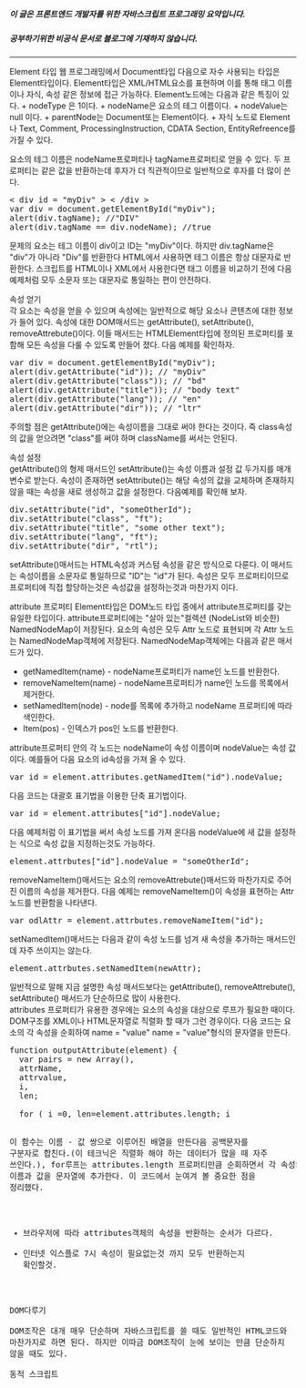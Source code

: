 ##### 이 글은 프론트엔드 개발자를 위한 자바스크립트 프로그래밍 요약입니다.
##### 공부하기위한 비공식 문서로 블로그에 기재하지 않습니다.
<hr>
Element 타입  
웹 프로그래밍에서 Document타입 다음으로 자수 사용되는 타입은 Element타입이다. Element타입은 XML/HTML요소를 표현하며 이를 통해 태그 이름이나 자식, 속성 같은 정보에 접근 가능하다. Element노드에는 다음과 같은 특징이 있다.  
+ nodeType 은 1이다.
+ nodeName은 요소의 테그 이름이다.
+ nodeValue는 null 이다.
+ parentNode는 Document또는 Element이다.
+ 자식 노드로 Element나 Text, Comment, ProcessingInstruction, CDATA Section, EntityRefreence를 가질 수 있다.  

요소의 테그 이름은 nodeName프로퍼티나 tagName프로퍼티로 얻을 수 있다. 두 프로퍼티는 같은 값을 반환하는데 후자가 더 직관적이므로 일반적으로 후자를 더 많이 쓴다.  
<pre>
< div id = "myDiv" > < /div >
var div = document.getElementById("myDiv");
alert(div.tagName); //"DIV"
alert(div.tagName == div.nodeName); //true
</pre>
문제의 요소는 테그 이름이 div이고 ID는 "myDiv"이다. 하지만 div.tagName은 "div"가 아니라 "Div"를 반환한다 HTML에서 사용하면 테그 이름은 항상 대문자로 반환한다. 스크립트를 HTML이나 XML에서 사용한다면 태그 이름을 비교하기 전에 다음 예제처럼 모두 소문자 또는 대문자로 통일하는 편이 안전하다.  

속성 얻기  
각 요소는 속성을 얻을 수 있으며 속성에는 일반적으로 해당 요소나 콘텐츠에 대한 정보가 들어 있다. 속성에 대한 DOM매서드는 getAttribute(), setAttribute(), removeAttrebute()이다. 이들 매서드는 HTMLElement타입에 정의된 프로퍼티를 포함해 모든 속성을 다룰 수 있도록 만들어 졌다. 다음 예제를 확인하자.  
<pre>
var div = document.getElementById("myDiv");
alert(div.getAttribute("id")); // "myDiv"
alert(div.getAttribute("class")); // "bd"
alert(div.getAttribute("title")); // "body text"
alert(div.getAttribute("lang")); // "en"
alert(div.getAttribute("dir")); // "ltr"
</pre>
주의할 점은 getAttribute()에는 속성이름을 그대로 써야 한다는 것이다. 즉 class속성의 값을 얻으려면 "class"를 써야 하며 className를 써서는 안된다.  

속성 설정  
getAttribute()의 형제 매서드인 setAttribute()는 속성 이름과 설정 값 두가지를 매개변수로 받는다. 속성이 존재하면 setAttribute()는 해당 속성의 값을 교체하며 존재하지 않을 때는 속성을 새로 생성하고 값을 설정한다. 다음예제를 확인해 보자.  
<pre>
div.setAttribute("id", "someOtherId");
div.setAttribute("class", "ft");
div.setAttribute("title", "some other text");
div.setAttribute("lang", "ft");
div.setAttribute("dir", "rtl");
</pre>
setAttribute()매서드는 HTML속성과 커스텀 속성을 같은 방식으로 다룬다. 이 매서드는 속성이름을 소문자로 통일하므로 "ID"는 "id"가 된다. 속성은 모두 프로퍼티이므로 프로퍼티에 직접 할당하는것은 속성값을 설정하는것과 마찬가지 이다.

attribute 프로퍼티
Element타입은 DOM노드 타입 중에서 attribute프로퍼티를 갖는 유일한 타입이다. attribute프로퍼티에는 "살아 있는"컬렉션 (NodeList와 비슷한) NamedNodeMap이 저장된다. 요소의 속성은 모두 Attr 노드로 표현되며 각 Attr 노드는 NamedNodeMap객체에 저장된다. NamedNodeMap객체에는 다음과 같은 매서드가 있다.  
+ getNamedItem(name) - nodeName프로퍼티가 name인 노드를 반환한다.
+ removeNameItem(name) - nodeName프로퍼티가 name인 노드를 목록에서 제거한다.
+ setNamedItem(node) - node를 목록에 추가하고 nodeName 프로퍼티에 따라 색인한다.
+ Item(pos) - 인덱스가 pos인 노드를 반환한다.

attribute프로퍼티 안의 각 노드는 nodeName이 속성 이름이며 nodeValue는 속성 값이다. 예를들어 다음 요소의 id속성을 가져 올 수 있다.  
<pre>
var id = element.attributes.getNamedItem("id").nodeValue;
</pre>
다음 코드는 대괄호 표기법을 이용한 단축 표기법이다.  
<pre>
var id = element.attributes["id"].nodeValue;
</pre>
다음 예제처럼 이 표기법을 써서 속성 노드를 가져 온다음 nodeValue에 새 값을 설정하는 식으로 속성 값을 지정하는것도 가능하다.  
<pre>
element.attrbutes["id"].nodeValue = "someOtherId";
</pre>
removeNameItem()매서드는 요소의 removeAttrebute()매서드와 마찬가지로 주어진 이름의 속성을 제거한다. 다음 예제는 removeNameItem()이 속성을 표현하는 Attr 노드를 반환함을 나타낸다.  
<pre>
var odlAttr = element.attrbutes.removeNameItem("id");
</pre>
setNamedItem()매서드는 다음과 같이 속성 노드를 넘겨 새 속성을 추가하는 매서드인데 자주 쓰이지는 않는다.  
<pre>
element.attrbutes.setNamedItem(newAttr);
</pre>
일반적으로 말해 지금 설명한 속성 매서드보다는 getAttribute(), removeAttrebute(), setAttribute() 매서드가 단순하므로 많이 사용한다.  
attributes 프로퍼티가 유용한 경우에는 요소의 속성을 대상으로 루프가 필요한 때이다. DOM구조를 XML이나 HTML문자열로 직렬화 할 때가 그런 경우이다. 다음 코드는 요소의 각 속성을 순회하여 name = "value" name = "value"형식의 문자열을 만든다.  
<pre>
function outputAttribute(element) {
  var pairs = new Array(),
  attrName,
  attrvalue,
  i,
  len;

  for ( i =0, len=element.attributes.length; i<len; i++){
    attrName = element.attributes[i].nodeName;
    attrvalue = element.attrbutes[i].nodeValue;
    pairs.push(attrName + "= \ " + attrvalue + " \");
  }
  return pairs.join(" ");
}
</pre>
이 함수는 이름 - 값 쌍으로 이루어진 배열을 만든다음 공백문자를 구분자로 합친다.(이 테크닉은 직렬화 해야 하는 데이터가 많을 때 자주 쓰인다.), for루프는 attributes.length 프로퍼티만큼 순회하면서 각 속성의 이름과 값을 문자열에 추가한다. 이 코드에서 눈여겨 볼 중요한 점을 정리했다.  
+ 브라우저에 따라 attributes객체의 속성을 반환하는 순서가 다르다.
+ 인터넷 익스플로 7시 속성이 필요없는것 까지 모두 반환하는지 확인할것.

DOM다루기  
DOM조작은 대개 매우 단순하며 자바스크립트를 쓸 때도 일반적인 HTML코드와 마찬가지로 하면 된다. 하지만 이따금 DOM조작이 눈에 보이는 만큼 단순하지 않을 때도 있다.  
동적 스크립트  
<script> 요소는 자바스크립트 코드를 웹 페이지이에 삽입하는데 src속성으로 외부 파일을 불러오거나 요소 안에 직접 스크립트 텍스트를 쓸 수 있다. 동적 스크립트란 페이지를 불러 오는 시점에서 존재하지는 않았지만 DOM을 통애 이후 추가한 <script>요소이다. 동적 스크립트에는 외부 파일을 불러오거나 덱스트를 직접 삽입하는 두 가지 방법이 있다.  
동적으로 외부 자바스크립트 파일을 불러오는 과정은 아래와 같다.
<pre>
< script type = "text/javascript" scr = "client.js" > < /script >
</pre>
클라이언트 탐지 코드는 다음과 같다.  
<pre>
var script = document.createElement("script");
script.type = "text/javascript";
script.src = "client.js";
document.body.appendChild(script);
</pre>
코드에 나타나듯 이는 HTML마크없과 정확하게 대응한다 염두해 둘 점은 코드 마지막 줄에서 <script> 요소를 문서 트로에 삽입한 뒤에만 스크립트를 내려받기 시작한다는 점이다. 이 요소를 <head>요소에 삽입해도 되는데 결과는 마찬가지 이다. 이 과정을 다음 함수로 일반화 할 수 있다.  
<pre>

</pre>
